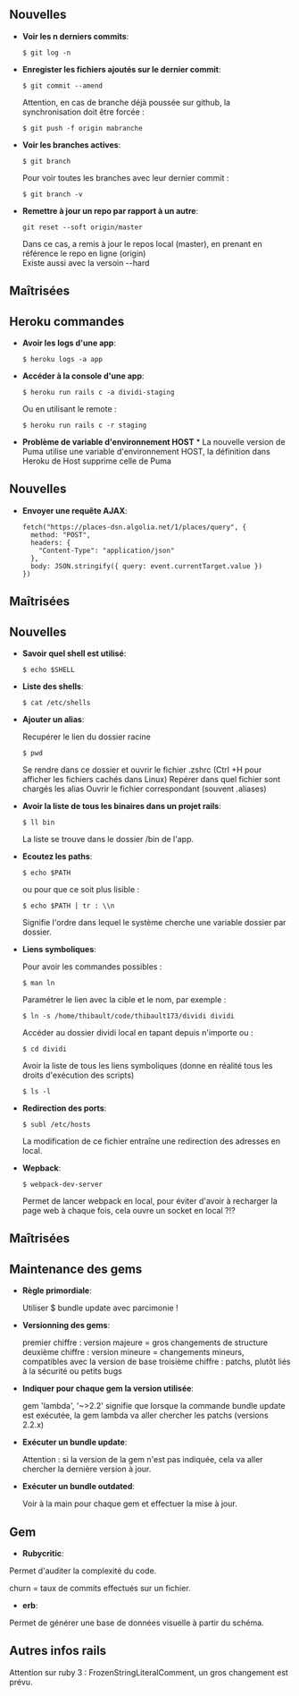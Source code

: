 ## Nouvelles

* **Voir les n derniers commits**:
  ```
  $ git log -n
  ```

* **Enregister les fichiers ajoutés sur le dernier commit**:
  ```
  $ git commit --amend
  ```
  Attention, en cas de branche déjà poussée sur github, la synchronisation doit être forcée :
  ```
  $ git push -f origin mabranche
  ```

* **Voir les branches actives**:

  ```
  $ git branch
  ```
  Pour voir toutes les branches avec leur dernier commit :
    ```
  $ git branch -v
  ```

* **Remettre à jour un repo par rapport à un autre**:

  ```
  git reset --soft origin/master
  ```
  Dans ce cas, a remis à jour le repos local (master), en prenant en référence le repo en ligne (origin)
  <br/>Existe aussi avec la versoin --hard

## Maîtrisées

## Heroku commandes

* **Avoir les logs d'une app**:

  ```
  $ heroku logs -a app
  ```
* **Accéder à la console d'une app**:

  ```
  $ heroku run rails c -a dividi-staging
  ```

  Ou en utilisant le remote :

  ```
  $ heroku run rails c -r staging
  ```

* **Problème de variable d'environnement HOST** *
  La nouvelle version de Puma utilise une variable d'environnement HOST, la définition dans Heroku de Host supprime celle de Puma

## Nouvelles

* **Envoyer une requête AJAX**:
  ```
  fetch("https://places-dsn.algolia.net/1/places/query", {
    method: "POST",
    headers: {
      "Content-Type": "application/json"
    },
    body: JSON.stringify({ query: event.currentTarget.value })
  })
  ```


## Maîtrisées

## Nouvelles

* **Savoir quel shell est utilisé**:

  ```
  $ echo $SHELL
  ```

* **Liste des shells**:

  ```
  $ cat /etc/shells
  ```

* **Ajouter un alias**:

  Recupérer le lien du dossier racine
  ```
  $ pwd
  ```
  Se rendre dans ce dossier et ouvrir le fichier .zshrc (Ctrl +H pour afficher les fichiers cachés dans Linux)
  Repérer dans quel fichier sont chargés les alias
  Ouvrir le fichier correspondant (souvent .aliases)

* **Avoir la liste de tous les binaires dans un projet rails**:

  ```
  $ ll bin
  ```

  La liste se trouve dans le dossier /bin de l'app.

* **Ecoutez les paths**:

  ```
  $ echo $PATH
  ```

  ou pour que ce soit plus lisible :

  ```
  $ echo $PATH | tr : \\n
  ```

  Signifie l'ordre dans lequel le système cherche une variable dossier par dossier.

* **Liens symboliques**:

  Pour avoir les commandes possibles :
  ```
  $ man ln
  ```

  Paramétrer le lien avec la cible et le nom, par exemple :
  ```
  $ ln -s /home/thibault/code/thibault173/dividi dividi
  ```

  Accéder au dossier dividi local en tapant depuis n'importe ou :
  ```
  $ cd dividi
  ```

  Avoir la liste de tous les liens symboliques (donne en réalité tous les droits d'exécution des scripts)
  ```
  $ ls -l
  ```

* **Redirection des ports**:

  ```
  $ subl /etc/hosts
  ```

  La modification de ce fichier entraîne une redirection des adresses en local.

* **Wepback**:

  ```
  $ webpack-dev-server
  ```

  Permet de lancer webpack en local, pour éviter d'avoir à recharger la page web à chaque fois, cela ouvre un socket en local ?!?


## Maîtrisées

## Maintenance des gems

* **Règle primordiale**:

  Utiliser $ bundle update avec parcimonie !

* **Versionning des gems**:

  premier chiffre : version majeure = gros changements de structure
  deuxième chiffre : version mineure = changements mineurs, compatibles avec la version de base
  troisième chiffre : patchs, plutôt liés à la sécurité ou petits bugs

* **Indiquer pour chaque gem la version utilisée**:

  gem 'lambda', '~>2.2'
  signifie que lorsque la commande bundle update est exécutée, la gem lambda va aller chercher les patchs (versions 2.2.x)

* **Exécuter un bundle update**:

  Attention : si la version de la gem n'est pas indiquée, cela va aller chercher la dernière version à jour.

* **Exécuter un bundle outdated**:

  Voir à la main pour chaque gem et effectuer la mise à jour.

## Gem

* **Rubycritic**:

Permet d'auditer la complexité du code.

churn = taux de commits effectués sur un fichier.

* **erb**:

Permet de générer une base de données visuelle à partir du schéma.



## Autres infos rails

Attention sur ruby 3 : FrozenStringLiteralComment, un gros changement est prévu.

